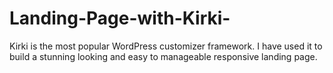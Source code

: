 # Landing-Page-with-Kirki-
Kirki is the most popular WordPress customizer framework. I have used it to build a stunning looking and easy to manageable responsive landing page.
